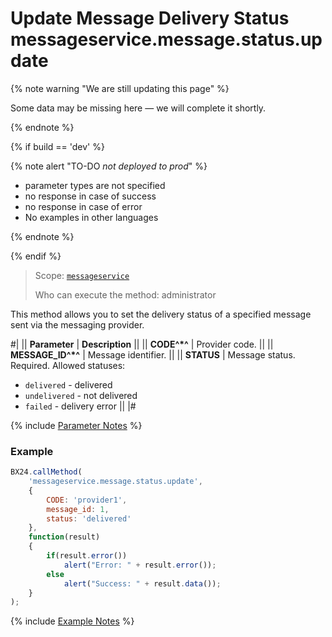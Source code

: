 # Update Message Delivery Status messageservice.message.status.update

{% note warning "We are still updating this page" %}

Some data may be missing here — we will complete it shortly.

{% endnote %}

{% if build == 'dev' %}

{% note alert "TO-DO _not deployed to prod_" %}

- parameter types are not specified
- no response in case of success
- no response in case of error
- No examples in other languages

{% endnote %}

{% endif %}

> Scope: [`messageservice`](../scopes/permissions.md)
>
> Who can execute the method: administrator

This method allows you to set the delivery status of a specified message sent via the messaging provider.

#|
|| **Parameter** | **Description** ||
|| **CODE^*^** | Provider code.  ||
|| **MESSAGE_ID^*^** | Message identifier.  ||
|| **STATUS** | Message status. Required. Allowed statuses:
- `delivered` - delivered
- `undelivered` - not delivered
- `failed` - delivery error ||
|#

{% include [Parameter Notes](../../_includes/required.md) %}

### Example

```js
BX24.callMethod(
    'messageservice.message.status.update',
    {
        CODE: 'provider1',
        message_id: 1,
        status: 'delivered'
    },
    function(result)
    {
        if(result.error())
            alert("Error: " + result.error());
        else
            alert("Success: " + result.data());
    }
);
```

{% include [Example Notes](../../_includes/examples.md) %}